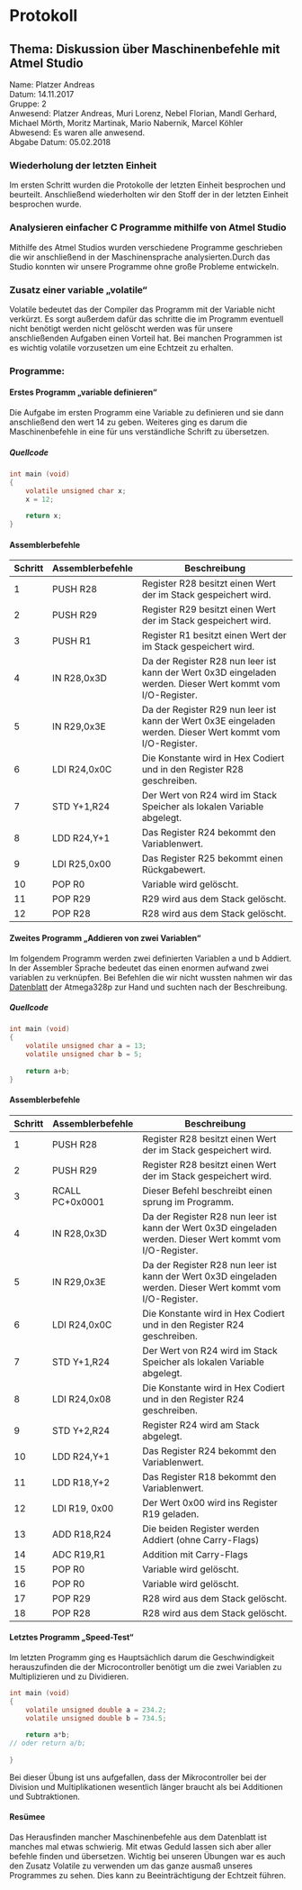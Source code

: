 # Protokoll
## Thema: Diskussion über Maschinenbefehle mit Atmel Studio 

Name: Platzer Andreas <br>
Datum: 14.11.2017 <br>
Gruppe: 2 <br>
Anwesend: Platzer Andreas, Muri Lorenz, Nebel Florian, Mandl Gerhard, Michael Mörth, Moritz Martinak, Mario Nabernik, Marcel Köhler <br>
Abwesend: Es waren alle anwesend. <br>
Abgabe Datum: 05.02.2018 <br>


### Wiederholung der letzten Einheit 

Im ersten Schritt wurden die Protokolle der letzten Einheit besprochen und beurteilt. 
Anschließend wiederholten wir den Stoff der in der letzten Einheit besprochen wurde.

### Analysieren einfacher C Programme mithilfe von Atmel Studio

Mithilfe des Atmel Studios wurden verschiedene Programme geschrieben die wir anschließend in der Maschinensprache analysierten.Durch das Studio konnten wir unsere Programme ohne große Probleme entwickeln. 

### Zusatz einer variable „volatile“

Volatile bedeutet das der Compiler das Programm mit der Variable nicht verkürzt. Es sorgt außerdem dafür das schritte die im Programm eventuell nicht benötigt werden nicht gelöscht werden was für unsere anschließenden Aufgaben einen Vorteil hat. Bei manchen Programmen ist es wichtig volatile vorzusetzen um eine Echtzeit zu erhalten. 

### Programme:

#### Erstes Programm „variable definieren“

Die Aufgabe im ersten Programm eine Variable zu definieren und sie dann anschließend den wert 14 zu geben. Weiteres ging es darum die Maschinenbefehle in eine für uns verständliche Schrift zu übersetzen. 

##### Quellcode
```c
int main (void)
{
	volatile unsigned char x;
	x = 12;
	
	return x;
}
```
#### Assemblerbefehle
Schritt | Assemblerbefehle | Beschreibung
--------------- | --------- | ---------
1 | PUSH R28 | Register R28 besitzt einen Wert der im Stack gespeichert wird.
2 | PUSH R29 | Register R29 besitzt einen Wert der im Stack gespeichert wird.
3 | PUSH R1 |  Register R1 besitzt einen Wert der im Stack gespeichert wird. 
4 | IN R28,0x3D | Da der Register R28 nun leer ist kann der Wert 0x3D eingeladen werden. Dieser Wert kommt vom I/O-Register.
5 | IN R29,0x3E | Da der Register R29 nun leer ist kann der Wert 0x3E eingeladen werden. Dieser Wert kommt vom I/O-Register.
6 | LDI R24,0x0C | Die Konstante wird in Hex Codiert und in den Register R28 geschreiben.
7 | STD Y+1,R24 | Der Wert von R24 wird im Stack Speicher als lokalen Variable abgelegt.  
8 | LDD R24,Y+1 | Das Register R24 bekommt den Variablenwert.
9 | LDI R25,0x00 | Das Register R25 bekommt einen Rückgabewert.
10 | POP R0 | Variable wird gelöscht.
11 | POP R29 | R29 wird aus dem Stack gelöscht.
12 | POP R28 | R28 wird aus dem Stack gelöscht.



#### Zweites Programm „Addieren von zwei Variablen“

Im folgendem Programm werden zwei definierten Variablen a und b Addiert. In der Assembler Sprache bedeutet das einen enormen aufwand zwei variablen zu verknüpfen. Bei Befehlen die wir nicht wussten nahmen wir das [Datenblatt](http://ww1.microchip.com/downloads/en/DeviceDoc/Atmel-42735-8-bit-AVR-Microcontroller-ATmega328-328P_Datasheet.pdf) der Atmega328p zur Hand und suchten nach der Beschreibung.

##### Quellcode
```c
int main (void)
{
	volatile unsigned char a = 13;
	volatile unsigned char b = 5;
	
	return a+b;
}
```
#### Assemblerbefehle
Schritt | Assemblerbefehle | Beschreibung
--------------- | --------- | ---------
1 | PUSH R28 | Register R28 besitzt einen Wert der im Stack gespeichert wird.
2 | PUSH R29 | Register R28 besitzt einen Wert der im Stack gespeichert wird.
3 | RCALL PC+0x0001 | Dieser Befehl beschreibt einen sprung im Programm.
4 | IN R28,0x3D | Da der Register R28 nun leer ist kann der Wert 0x3D eingeladen werden. Dieser Wert kommt vom I/O-Register.
5 | IN R29,0x3E | Da der Register R28 nun leer ist kann der Wert 0x3D eingeladen werden. Dieser Wert kommt vom I/O-Register.
6 | LDI R24,0x0C | Die Konstante wird in Hex Codiert und in den Register R24 geschreiben.
7 | STD Y+1,R24 | Der Wert von R24 wird im Stack Speicher als lokalen Variable abgelegt.
8 | LDI R24,0x08 | Die Konstante wird in Hex Codiert und in den Register R24 geschreiben.
9 | STD Y+2,R24 | Register R24 wird am Stack abgelegt.
10 | LDD R24,Y+1 | Das Register R24 bekommt den Variablenwert.
11 | LDD R18,Y+2 | Das Register R18 bekommt den Variablenwert.
12 | LDI R19, 0x00 | Der Wert 0x00 wird ins Register R19 geladen.
13 | ADD R18,R24 | Die beiden Register werden Addiert (ohne Carry-Flags)
14 | ADC R19,R1 | Addition mit Carry-Flags
15 | POP R0 | Variable wird gelöscht.
16 | POP R0 | Variable wird gelöscht.
17 | POP R29 | R28 wird aus dem Stack gelöscht.
18 | POP R28 | R28 wird aus dem Stack gelöscht.



#### Letztes Programm „Speed-Test“

Im letzten Programm ging es Hauptsächlich darum die Geschwindigkeit herauszufinden die der Microcontroller benötigt um die zwei Variablen zu Multiplizieren und zu Dividieren.

```c
int main (void)
{
	volatile unsigned double a = 234.2;
	volatile unsigned double b = 734.5;
	
	return a*b;
// oder return a/b;
	
}
```

Bei dieser Übung ist uns aufgefallen, dass der Mikrocontroller bei der Division und Multiplikationen wesentlich länger braucht als bei Additionen und Subtraktionen. 


#### Resümee
Das Herausfinden mancher Maschinenbefehle aus dem Datenblatt ist manches mal etwas schwierig. Mit etwas Geduld lassen sich aber aller befehle finden und übersetzen. Wichtig bei unseren Übungen war es auch den Zusatz Volatile zu verwenden um das ganze ausmaß unseres Programmes zu sehen. Dies kann zu Beeinträchtigung der Echtzeit führen. 







